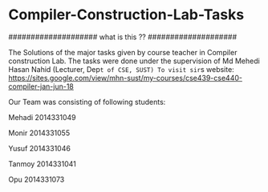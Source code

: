 # Compiler-Construction-Lab-Tasks

####################
what is this ??
####################

The Solutions of the major tasks given by course teacher in Compiler construction Lab.
The tasks were done under the supervision of Md Mehedi Hasan Nahid (Lecturer, Dep`t of CSE, SUST)
To visit sir`s website: 
https://sites.google.com/view/mhn-sust/my-courses/cse439-cse440-compiler-jan-jun-18 

Our Team was consisting of following students:
	
Mehadi	2014331049	

Monir   2014331055  

Yusuf 	2014331046 	

Tanmoy	2014331041

Opu     2014331073 	
